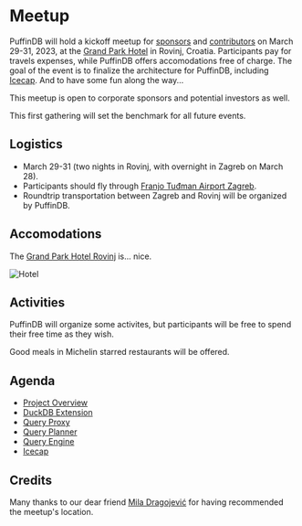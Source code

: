 # Meetup

PuffinDB will hold a kickoff meetup for [sponsors](../SPONSORS.md) and [contributors](../CONTRIBUTORS.md) on March 29-31, 2023, at the [Grand Park Hotel](https://www.maistra.com/properties/grand-park-hotel-rovinj/#/) in Rovinj, Croatia. Participants pay for travels expenses, while PuffinDB offers accomodations free of charge. The goal of the event is to finalize the architecture for PuffinDB, including [Icecap](../docs/Icecap.md). And to have some fun along the way...

This meetup is open to corporate sponsors and potential investors as well.

This first gathering will set the benchmark for all future events.

## Logistics
- March 29-31 (two nights in Rovinj, with overnight in Zagreb on March 28).
- Participants should fly through [Franjo Tuđman Airport Zagreb](https://www.zagreb-airport.hr/en).
- Roundtrip transportation between Zagreb and Rovinj will be organized by PuffinDB.

## Accomodations
The [Grand Park Hotel Rovinj](https://www.maistra.com/properties/grand-park-hotel-rovinj/#/) is... nice.

![Hotel](https://user-images.githubusercontent.com/1074452/216159090-525d221e-838c-4746-a311-99c71b4a828d.jpeg)

## Activities
PuffinDB will organize some activites, but participants will be free to spend their free time as they wish.

Good meals in Michelin starred restaurants will be offered.

## Agenda
- [Project Overview](../README.md)
- [DuckDB Extension](../docs/Extension.md)
- [Query Proxy](../docs/Query%20Proxy.md)
- [Query Planner](../docs/Query%20Planner.md)
- [Query Engine](../docs/Query%20Engine.md)
- [Icecap](../docs/Icecap.md)

## Credits
Many thanks to our dear friend [Mila Dragojević](https://new.sewanee.edu/programs-of-study/politics/faculty-staff/mila-dragojevic/) for having recommended the meetup's location.
